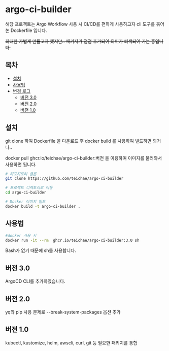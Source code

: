 # argo-ci-builder

해당 프로젝트는 Argo Workflow 사용 시 CI/CD를 편하게 사용하고자 cli 도구를 묶어논 Dockerfile 입니다.

~~최대한 가볍게 만들고자 했지만.. 패키지가 점점 추가되어 의미가 퇴색되어 가는 중입니다.~~

## 목차
- [설치](#설치)
- [사용법](#사용법)
- [변경 로그](#변경-로그)
  - [버전 3.0](#버전-30)
  - [버전 2.0](#버전-20)
  - [버전 1.0](#버전-10)

## 설치
git clone 하여 Dockerfile 을 다운로드 후 docker build 를 사용하여 빌드하면 되거나..

docker pull ghcr.io/teichae/argo-ci-builder:버전 을 이용하여 이미지를 불러와서 사용하면 됩니다.

```sh
# 리포지토리 클론
git clone https://github.com/teichae/argo-ci-builder

# 프로젝트 디렉토리로 이동
cd argo-ci-builder

# Docker 이미지 빌드
docker build -t argo-ci-builder .
```

## 사용법

```sh
#docker 사용 시
docker run -it --rm  ghcr.io/teichae/argo-ci-builder:3.0 sh
```

Bash가 없기 때문에 sh를 사용합니다.

## 버전 3.0
ArgoCD CLI를 추가하였습니다.


## 버전 2.0
yq와 pip 사용 문제로 --break-system-packages 옵션 추가

## 버전 1.0
kubectl, kustomize, helm, awscli, curl, git 등 필요한 패키지를 통합
